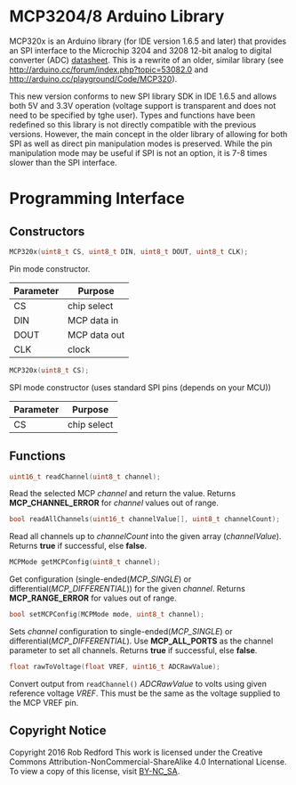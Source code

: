 # MCP3204/8 Arduino Library
MCP320x is an Arduino library (for IDE version 1.6.5 and later) that provides an SPI interface to the Microchip 3204 and 3208 12-bit analog to digital converter (ADC) [datasheet].
This is a rewrite of an older, similar library (see http://arduino.cc/forum/index.php?topic=53082.0 and http://arduino.cc/playground/Code/MCP320).

This new version conforms to new SPI library SDK in IDE 1.6.5 and allows both 5V and 3.3V operation (voltage support is transparent and does not need to be specified by tghe user).
Types and functions have been redefined so this library is not directly compatible with the previous versions.
However, the main concept in the older library of allowing for both SPI as well as direct pin manipulation modes is preserved.
While the pin manipulation mode may be useful if SPI is not an option, it is 7-8 times slower than the SPI interface.

# Programming Interface
## Constructors
```C++
MCP320x(uint8_t CS, uint8_t DIN, uint8_t DOUT, uint8_t CLK);
```
Pin mode constructor.

|Parameter|Purpose|
|---------|------------|
CS|chip select
DIN|MCP data in
DOUT|MCP data out
CLK|clock

```C++
MCP320x(uint8_t CS);
```
SPI mode constructor (uses standard SPI pins (depends on your MCU))

|Parameter|Purpose|
|---------|------------|
CS|chip select

## Functions
```C++
uint16_t readChannel(uint8_t channel);
```
Read the selected MCP _channel_ and return the value. Returns **MCP_CHANNEL_ERROR** for _channel_ values out of range.

```C++
bool readAllChannels(uint16_t channelValue[], uint8_t channelCount);
```
Read all channels up to _channelCount_ into the given array (_channelValue_). Returns **true** if successful, else **false**.

```C++
MCPMode getMCPConfig(uint8_t channel);
```
Get configuration (single-ended(_MCP_SINGLE_) or differential(_MCP_DIFFERENTIAL_)) for the given _channel_. Returns **MCP_RANGE_ERROR** for values out of range.

```C++
bool setMCPConfig(MCPMode mode, uint8_t channel);
```
Sets _channel_ configuration to single-ended(_MCP_SINGLE_) or differential(_MCP_DIFFERENTIAL_). Use **MCP_ALL_PORTS** as the channel parameter to set all channels.
Returns **true** if successful, else **false**.

```C++
float rawToVoltage(float VREF, uint16_t ADCRawValue);	
```
Convert output from `readChannel()` _ADCRawValue_ to volts using given reference voltage _VREF_. This must be the same as the voltage supplied to the MCP VREF pin.


## Copyright Notice

Copyright 2016 Rob Redford
This work is licensed under the Creative Commons Attribution-NonCommercial-ShareAlike 4.0 International License.
To view a copy of this license, visit [BY-NC_SA].


[BY-NC_SA]: http://creativecommons.org/licenses/by-nc-sa/4.0
[datasheet]: http://ww1.microchip.com/downloads/en/DeviceDoc/21298c.pdf